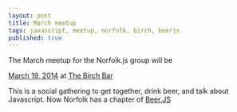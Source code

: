 ```yaml
---
layout: post
title: March meetup
tags: javascript, meetup, norfolk, birch, beerjs
published: true
---
```


<p>The March meetup for the Norfolk.js group will be</p>
<a href="http://www.meetup.com/NorfolkJS/events/166628432/">March 19, 2014</a>
at <a href="http://www.thebirchbar.com/">The Birch Bar</a>

<p>
This is a social gathering to get together, drink beer, and talk about Javascript. Now Norfolk has a chapter of <a href="www.beerjs.com!">Beer.JS</a>
</p>
